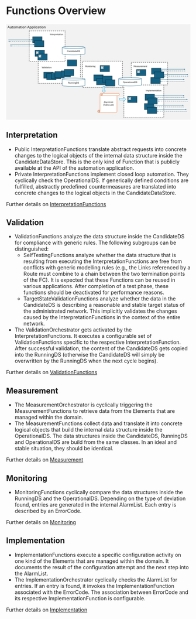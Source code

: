 # Functions Overview  

<img src="./diagrams/CategoriesOfFunctions.png" alt="CategoriesOfFunctions" width="700" style="display: block; margin: 0 auto"/>  

## Interpretation  
- Public InterpretationFunctions translate abstract requests into concrete changes to the logical objects of the internal data structure inside the CandidateDataStore. This is the only kind of Function that is publicly available at the API of the automation application.  
- Private InterpretationFunctions implement closed loop automation. They cyclically check the OperationalDS. If generically defined conditions are fulfilled, abstractly predefined countermeasures are translated into concrete changes to the logical objects in the CandidateDataStore.  

Further details on [InterpretationFunctions](./Interpretation/InterpretationFunctions.md)  

## Validation  
- ValidationFunctions analyze the data structure inside the CandidateDS for compliance with generic rules. The following subgroups can be distinguished:
  - SelfTestingFunctions analyze whether the data structure that is resulting from executing the InterpretationFunctions are free from conflicts with generic modelling rules (e.g., the Links referenced by a Route must combine to a chain between the two termination points of the FC). It is expected that these Functions can be reused in various applications. After completion of a test phase, these functions should be deactivated for performance reasons.  
  - TargetStateValidationFunctions analyze whether the data in the CandidateDS is describing a reasonable and stable target status of the administrated network. This implicitly validates the changes caused by the InterpretationFunctions in the context of the entire network.  
- The ValidationOrchestrator gets activated by the InterpretationFunctions. It executes a configurable set of ValidationFunctions specific to the respective InterpretationFunction. After successful validation, the content of the CandidateDS gets copied into the RunningDS (otherwise the CandidateDS will simply be overwritten by the RunningDS when the next cycle begins).  

Further details on [ValidationFunctions](./Validation/ValidationFunctions.md)  

## Measurement  
- The MeasurementOrchestrator is cyclically triggering the MeasurementFunctions to retrieve data from the Elements that are managed within the domain.  
- The MeasurementFunctions collect data and translate it into concrete logical objects that build the internal data structure inside the OperationalDS. The data structures inside the CandidateDS, RunningDS and OperationalDS are build from the same classes. In an ideal and stable situation, they should be identical.  

Further details on [Measurement](./Measurement/Measurement.md)  

## Monitoring  
- MonitoringFunctions cyclically compare the data structures inside the RunningDS and the OperationalDS. Depending on the type of deviation found, entries are generated in the internal AlarmList. Each entry is described by an ErrorCode.  

Further details on [Monitoring](./Monitoring/Monitoring.md)  

## Implementation  
- ImplementationFunctions execute a specific configuration activity on one kind of the Elements that are managed within the domain. It documents the result of the configuration attempt and the next step into the AlarmList.  
- The ImplementationOrchestrator cyclically checks the AlarmList for entries. If an entry is found, it invokes the ImplementationFunction associated with the ErrorCode. The association between ErrorCode and its respective ImplementationFunction is configurable.  

Further details on [Implementation](./Implementation/Implementation.md)  

